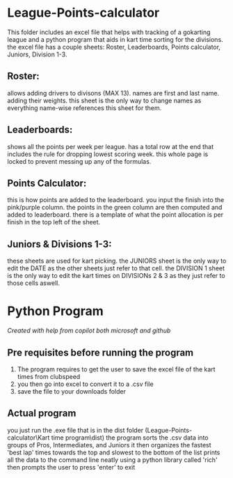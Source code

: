 # League-Points-calculator
This folder includes an excel file that helps with tracking of a gokarting league and a python program that aids in kart time sorting for the divisions.
the excel file has a couple sheets: Roster, Leaderboards, Points calculator, Juniors, Division 1-3.

  ## Roster:
  allows adding drivers to divisons (MAX 13).
  names are first and last name.
  adding their weights.
  this sheet is the only way to change names as everything name-wise references this sheet for them.

  ## Leaderboards:
  shows all the points per week per league.
  has a total row at the end that includes the rule for dropping lowest scoring week.
  this whole page is locked to prevent messing up any of the formulas.

  ## Points Calculator:
  this is how points are added to the leaderboard.
  you input the finish into the pink/purple column.
  the points in the green column are then computed and added to leaderboard.
  there is a template of what the point allocation is per finish in the top left of the sheet.

  ## Juniors & Divisions 1-3:
  these sheets are used for kart picking.
  the JUNIORS sheet is the only way to edit the DATE as the other sheets just refer to that cell.
  the DIVISION 1 sheet is the only way to edit the kart times on DIVISIONs 2 & 3 as they just refer to those cells aswell.

# Python Program
*Created with help from copilot both microsoft and github*

  ## Pre requisites before running the program
  1) The program requires to get the user to save the excel file of the kart times from clubspeed
  2) you then go into excel to convert it to a .csv file
  3) save the file to your downloads folder

  ## Actual program
  you just run the .exe file that is in the dist folder (League-Points-calculator\Kart time program\dist)
  the program sorts the .csv data into groups of Pros, Intermediates, and Juniors
  it then organizes the fastest 'best lap' times towards the top and slowest to the bottom of the list
  prints all the data to the command line neatly using a python library called 'rich'
  then prompts the user to press 'enter' to exit
